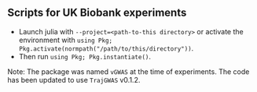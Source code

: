 ## Scripts for UK Biobank experiments

- Launch julia with `--project=<path-to-this directory>` or activate the environment with `using Pkg; Pkg.activate(normpath("/path/to/this/directory"))`.
- Then run `using Pkg; Pkg.instantiate()`. 

Note: The package was named `vGWAS` at the time of experiments. The code has been updated to use `TrajGWAS` v0.1.2.
